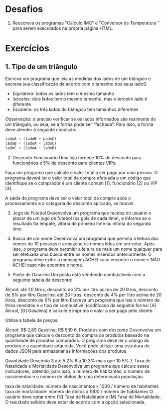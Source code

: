 # Desafios

1. Reescreva os programas "Calculo IMC" e "Conversor de Temperatura " para serem 
executados na própria página HTML.

# Exercícios

## 1. Tipo de um triângulo

Escreva um programa que leia as medidas dos lados de um triângulo e escreva
sua classificação de acordo com o tamanho dos seus ladoS: 

* Equilátero: todos os lados tem o mesmo tamanho
* Isóceles: dois lados tem o mesmo tamanho, mas o terceiro lado é diferente
* Escaleno: os três lados do triângulo tem tamanhos diferentes

Observação: é preciso verificar se os lados informados são realmente de um 
triângulo, ou seja, se a forma pode ser "fechada".  Para isso, a forma
deve atender à seguinte condição:

~~~js
ladoA < (ladoB + LadoC)
ladoB < (ladoA + ladoC)
ladoC < (ladoA + ladoB)

~~~

2. Desconto Funcionário
Uma loja fornece 10% de desconto para funcionários e 5% de desconto para clientes VIPs.

Faça um programa que calcule o valor total a ser pago por uma pessoa. O programa deverá ler o valor total da compra efetuada e um código que identifique se o comprador é um cliente comum [1], funcionário [2] ou VIP [3].

A saída do programa deve ser o valor total da compra após o processamento e a categoria do desconto aplicado, se houver.

3. Jogo de Futebol
Desenvolva um programa que receba do usuário o placar de um jogo de futebol (os gols de cada time), e informa se o resultado foi empate, vitória do primeiro time ou vitória do segundo time.

4. Busca de um nome
Desenvolva um programa que permita a leitura dos nomes de 10 pessoas e armazene os nomes lidos em um vetor. Após isso, o programa deve pertmitir a leitura de mais um nome qualquer para ser efetuada uma busca entre os nomes inseridos anteriormente. O programa deve exibir a mensagem ACHEI caso encontre o nome e NÃO ACHEI caso não encontre o nome.

5. Posto de Gasolina
Um posto está vendendo combustíveis com a seguinte tabela de desconto:

Álcool:
até 20 litros, desconto de 3% por litro
acima de 20 litros, desconto de 5% por litro
Gasolina:
até 20 litros, desconto de 4% por litro
acima de 20 litros, desconto de 6% por litro
Escreva um programa que leia o número de litros vendidos e o tipo de compustível (codificado da seguinte forma: [A] Álcool, [G] Gasolina) e calcule e imprima o valor a ser pago pelo cliente.

Utilize a tabela de preços:

Álcool: R$ 2,89
Gasolina: R$ 5,19
6. Produtos com desconto
Desenvolva um programa que calcule o desconto da compra de produtos baseado na quantidade de produtos comprados. O programa deve ler o código do produto e a quantidade adquirida. Você pode utilizar uma estrutura de dados JSON para armazenar as informações dos produtos.

Quantidade	Desconto
3 até 5	2%
6 a 10	3%
mais que 10	5%
7. Taxa de Natalidade e Mortalidade
Desenvolva um programa que calcule esses indicadores, obtendo, para isso, o número de habitantes, o número de nascimentos e o número de óbitos de uma determinada população.

taxa de natalidade: número de nascimentos x 1000 / número de habitantes
taxa de mortalidade: número de óbitos x 1000 / número de habitantes
O usuário deve optar entre [N] Taxa de Natalidade e [M] Taxa de Mortalidade. O resultado exibido deve estar de acordo com a opção selecionada.


